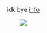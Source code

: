 <div align="center">
  
idk bye [info](https://rentry.co/orph)

<img src="https://files.catbox.moe/eyiyzr.png"/>



